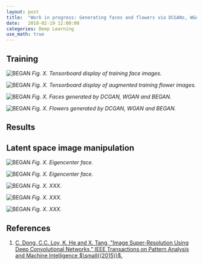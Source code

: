 ```yaml
---
layout: post
title:  "Work in progress: Generating faces and flowers via DCGANs, WGANs and BEGANs"
date:   2018-02-19 12:00:00
categories: Deep Learning
use_math: true
---
```


## Training

![BEGAN]({{site.url}}/blog/images/gans_faces_flowers/training_faces_64x64.png)
*Fig. X.  Tensorboard display of training face images.*

![BEGAN]({{site.url}}/blog/images/gans_faces_flowers/training_flowers_64x64.png)
*Fig. X.  Tensorboard display of augmented training flower images.*

![BEGAN]({{site.url}}/blog/images/gans_faces_flowers/dcgan_wgan_began_faces.png)
*Fig. X.  Faces generated by DCGAN, WGAN and BEGAN.*

![BEGAN]({{site.url}}/blog/images/gans_faces_flowers/dcgan_wgan_began_flowers.png)
*Fig. X.  Flowers generated by DCGAN, WGAN and BEGAN.*

## Results

## Latent space image manipulation

![BEGAN]({{site.url}}/blog/images/gans_faces_flowers/padded_eigencenter_face.png)
*Fig. X.  Eigencenter face.*

![BEGAN]({{site.url}}/blog/images/gans_faces_flowers/eigendirs_09_images_006.png)
*Fig. X.  Eigencenter face.*

![BEGAN]({{site.url}}/blog/images/gans_faces_flowers/half_redlips_grins_mustaches_montage.png)
*Fig. X.  XXX.*

![BEGAN]({{site.url}}/blog/images/gans_faces_flowers/padded_half_grinning_redlips_and_mustaches_montage.png)
*Fig. X.  XXX.*

![BEGAN]({{site.url}}/blog/images/gans_faces_flowers/neutral_to_grin.png)
*Fig. X.  XXX.*


## References

1.  [C. Dong, C.C. Loy, K. He and X. Tang, "Image Super-Resolution Using
Deep Convolutional Networks," IEEE Transactions on Pattern Analysis and
Machine Intelligence $\small{(2015)}$.](https://arxiv.org/pdf/1501.00092.pdf)
